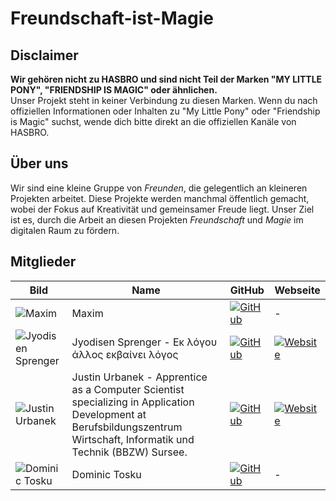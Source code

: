 
# Freundschaft-ist-Magie

## Disclaimer

**Wir gehören nicht zu HASBRO und sind nicht Teil der Marken "MY LITTLE PONY", "FRIENDSHIP IS MAGIC" oder ähnlichen.**  
Unser Projekt steht in keiner Verbindung zu diesen Marken. Wenn du nach offiziellen Informationen oder Inhalten zu "My Little Pony" oder "Friendship is Magic" suchst, wende dich bitte direkt an die offiziellen Kanäle von HASBRO.

## Über uns

Wir sind eine kleine Gruppe von _Freunden_, die gelegentlich an kleineren Projekten arbeitet. Diese Projekte werden manchmal öffentlich gemacht, wobei der Fokus auf Kreativität und gemeinsamer Freude liegt. Unser Ziel ist es, durch die Arbeit an diesen Projekten _Freundschaft_ und _Magie_ im digitalen Raum zu fördern.

## Mitglieder
| Bild | Name | GitHub | Webseite |
|------|------|--------|----------|
| ![Maxim](https://avatars.githubusercontent.com/u/40214662?v=4) | Maxim | [![GitHub](https://img.shields.io/badge/GitHub-181717?style=flat&logo=github&logoColor=white)](https://github.com/Maxoso41) | - |
| ![Jyodisen Sprenger](https://avatars.githubusercontent.com/u/95420349?v=4) | Jyodisen Sprenger - Εκ λόγου άλλος εκβαίνει λόγος | [![GitHub](https://img.shields.io/badge/GitHub-181717?style=flat&logo=github&logoColor=white)](https://github.com/Jyods) | [![Website](https://img.shields.io/badge/Website-000000?style=flat&logo=web&logoColor=white)](https://jyods.github.io) |
| ![Justin Urbanek](https://avatars.githubusercontent.com/u/103039882?v=4) | Justin Urbanek - Apprentice as a Computer Scientist specializing in Application Development at Berufsbildungszentrum Wirtschaft, Informatik und Technik (BBZW) Sursee. | [![GitHub](https://img.shields.io/badge/GitHub-181717?style=flat&logo=github&logoColor=white)](https://github.com/Draud-Egomann) | [![Website](https://img.shields.io/badge/Website-000000?style=flat&logo=web&logoColor=white)](https://draud-egomann.github.io/) |
| ![Dominic Tosku](https://avatars.githubusercontent.com/u/105848981?v=4) | Dominic Tosku | [![GitHub](https://img.shields.io/badge/GitHub-181717?style=flat&logo=github&logoColor=white)](https://github.com/dominictosku) | - |
